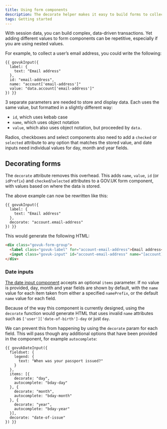 ```yaml
---
title: Using form components
description: The decorate helper makes it easy to build forms to collect data.
tags: Getting started
---
```


With session data, you can build complex, data-driven transactions. Yet adding different values to form components can be repetitive, especially if you are using nested values.

For example, to collect a user’s email address, you could write the following:

```njk
{{ govukInput({
  label: {
    text: "Email address"
  },
  id: "email-address",
  name: "account['email-address']"
  value: "data.account['email-address']"
}) }}
```

3 separate parameters are needed to store and display data. Each uses the same value, but formatted in a slightly different way:

* `id`, which uses kebab case
* `name`, which uses object notation
* `value`, which also uses object notation, but proceeded by `data.`

Radios, checkboxes and select components also need to add a `checked` or `selected` attribute to any option that matches the stored value, and date inputs need individual values for day, month and year fields.

## Decorating forms

The `decorate` attribute removes this overhead. This adds `name`, `value`, `id` (or `idPrefix`) and `checked`/`selected` attributes to a GOV.UK form component, with values based on where the data is stored.

The above example can now be rewritten like this:

```njk
{{ govukInput({
  label: {
    text: "Email address"
  },
  decorate: "account.email-address"
}) }}
```

This would generate the following HTML:

```html
<div class="govuk-form-group">
  <label class="govuk-label" for="account-email-address">Email address</label>
  <input class="govuk-input" id="account-email-address" name="[account][email-address]" type="text" value="jane.doe@example.com">
</div>
```

### Date inputs

[The date input component](https://design-system.service.gov.uk/components/date-input/) accepts an optional `items` parameter. If no value is provided, day, month and year fields are shown by default, with the `name` value for each item taken from either a specified `namePrefix`, or the default `name` value for each field.

Because of the way this component is currently designed, using the `decorate` function would generate HTML that uses invalid `name` attributes such as `['user']['date-of-birth']-day` or just `day`.

We can prevent this from happening by using the `decorate` param for each field. This will pass though any additional options that have been provided in the component, for example `autocomplete`:

```njk
{{ govukDateInput({
  fieldset: {
    legend: {
      text: "When was your passport issued?"
    }
  },
  items: [{
    decorate: "day",
    autocomplete: "bday-day"
  }, {
    decorate: "month",
    autocomplete: "bday-month"
  }, {
    decorate: "year",
    autocomplete: "bday-year"
  }],
  decorate: "date-of-issue"
}) }}
```
